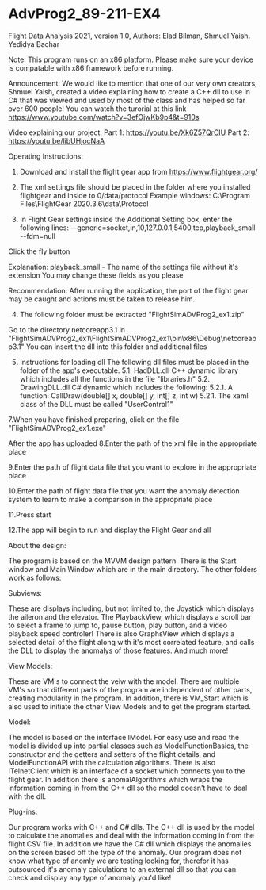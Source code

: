 # AdvProg2_89-211-EX4

Flight Data Analysis 2021, 
version 1.0, 
Authors: Elad Bilman, Shmuel Yaish. Yedidya Bachar

Note: This program runs on an x86 platform. Please make sure your device is compatable with x86 framework before running.

Announcement: We would like to mention that one of our very own creators, Shmuel Yaish, created
a video explaining how to create a C++ dll to use in C# that was viewed 
and used by most of the class and has helped so far over 600 people! 
You can watch the turorial at this link https://www.youtube.com/watch?v=3efOjwKb9p4&t=910s

Video explaining our project:
Part 1: https://youtu.be/Xk6Z57QrCIU
Part 2: https://youtu.be/libUHjocNaA

Operating Instructions:

1. Download and Install the flight gear app from https://www.flightgear.org/

2. The xml settings file should be placed in the folder where you installed flightgear and inside to 0/data/protocol 
Example windows: C:\Program Files\FlightGear 2020.3.6\data\Protocol

3. In Flight Gear settings inside the Additional Setting box, enter the following lines:
--generic=socket,in,10,127.0.0.1,5400,tcp,playback_small 
--fdm=null

Click the fly button

Explanation: playback_small - The name of the settings file without it's extension You may change these fields as you please

Recommendation: After running the application, the port of the flight gear may be caught and actions must be taken to release him.

4. The following folder must be extracted    "FlightSimADVProg2_ex1.zip"

Go to the directory netcoreapp3.1 in   "FlightSimADVProg2_ex1\FlightSimADVProg2_ex1\bin\x86\Debug\netcoreapp3.1"
You can insert the dll into this folder and additional files

5. Instructions for loading dll
The following dll files must be placed in the folder of the app's executable. 
5.1. HadDLL.dll C++ dynamic library which includes all the functions in the file "libraries.h" 
5.2. DrawingDLL.dll C# dynamic which includes the following: 
5.2.1. A function: CallDraw(double[] x, double[] y, int[] z, int w) 
5.2.1. The xaml class of the DLL must be called "UserControl1"

7.When you have finished preparing, click on the file  "FlightSimADVProg2_ex1.exe"


After the app has uploaded
8.Enter the path of the xml file in the appropriate place 

9.Enter the path of flight data file that you want to explore in the appropriate place 

10.Enter the path of flight data file that you want the anomaly detection system to learn to make a comparison in the appropriate place 

11.Press start

12.The app will begin to run and display the Flight Gear and all 

About the design:

The program is based on the MVVM design pattern. There is the Start window and
Main Window which are in the main directory.
The other folders work as follows:

Subviews:

These are displays including, but not limited to, the Joystick which displays the aileron 
and the elevator. The PlaybackView, which displays a scroll bar to select a frame to jump to,
pause button, play button, and a video playback speed controler! There is also GraphsView
which displays a selected detail of the flight along with it's most correlated feature,
and calls the DLL to display the anomalys of those features. And much more!

View Models:

These are VM's to connect the veiw with the model. There are multiple VM's so that different
parts of the program are independent of other parts, creating modularity in the program.
In addition, there is VM_Start which is also used to initiate the other View Models and 
to get the program started.

Model:

The model is based on the interface IModel. For easy use and read the model is divided up
into partial classes such as ModelFunctionBasics, the constructor and the getters and 
setters of the flight details, and ModelFunctionAPI with the calculation algorithms.
There is also ITelnetClient which is an interface of a socket which connects you to the flight
gear. In addition there is anomalAlgorithms which wraps the information coming in from the
C++ dll so the model doesn't have to deal with the dll.

Plug-ins:

Our program works with C++ and C# dlls. The C++ dll is used by the model to calculate
the anomalies and deal with the information coming in from the flight CSV file. In
addition we have the C# dll which displays the anomalies on the screen based off the type
of the anomaly. Our program does not know what type of anomly we are testing looking for,
therefor it has outsourced it's anomaly calculations to an external dll so that you can
check and display any type of anomaly you'd like!

